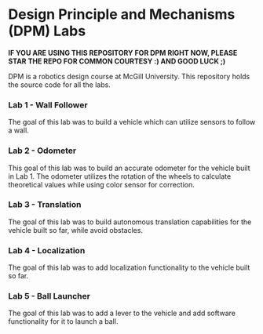 # Design Principle and Mechanisms (DPM) Labs 

**IF YOU ARE USING THIS REPOSITORY FOR DPM RIGHT NOW, PLEASE STAR THE REPO FOR COMMON COURTESY :) AND GOOD LUCK ;)**

DPM is a robotics design course at McGill University. This repository holds the source code for all the labs. 

### Lab 1 - Wall Follower

The goal of this lab was to build a vehicle which can utilize sensors to follow a wall.

### Lab 2 - Odometer

This goal of this lab was to build an accurate odometer for the vehicle built in Lab 1. The odometer utilizes the rotation of the wheels to
calculate theoretical values while using color sensor for correction.

### Lab 3 - Translation

The goal of this lab was to build autonomous translation capabilities for the vehicle built so far, while avoid obstacles.

### Lab 4 - Localization

The goal of this lab was to add localization functionality to the vehicle built so far.

### Lab 5 - Ball Launcher

The goal of this lab was to add a lever to the vehicle and add software functionality for it to launch a ball.
